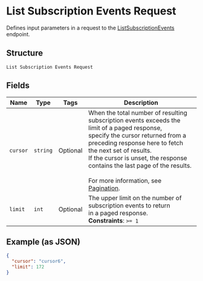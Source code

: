 
# List Subscription Events Request

Defines input parameters in a request to the
[ListSubscriptionEvents](../../doc/api/subscriptions.md#list-subscription-events)
endpoint.

## Structure

`List Subscription Events Request`

## Fields

| Name | Type | Tags | Description |
|  --- | --- | --- | --- |
| `cursor` | `string` | Optional | When the total number of resulting subscription events exceeds the limit of a paged response,<br>specify the cursor returned from a preceding response here to fetch the next set of results.<br>If the cursor is unset, the response contains the last page of the results.<br><br>For more information, see [Pagination](https://developer.squareup.com/docs/build-basics/common-api-patterns/pagination). |
| `limit` | `int` | Optional | The upper limit on the number of subscription events to return<br>in a paged response.<br>**Constraints**: `>= 1` |

## Example (as JSON)

```json
{
  "cursor": "cursor6",
  "limit": 172
}
```

